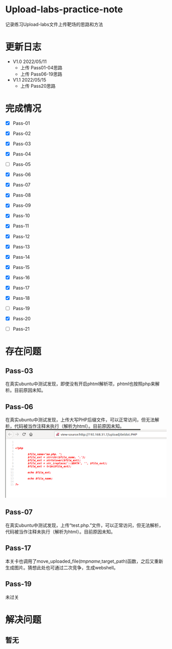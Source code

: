 # Upload-labs-practice-note
记录练习Upload-labs文件上传靶场的思路和方法


# 更新日志
* V1.0 2022/05/11
  * 上传 Pass01-04思路
  * 上传 Pass06-19思路
* V1.1 2022/05/15
  * 上传 Pass20思路

# 完成情况

- [x] Pass-01
- [x] Pass-02
- [x] Pass-03
- [x] Pass-04
- [ ] Pass-05
- [x] Pass-06
- [x] Pass-07
- [x] Pass-08
- [x] Pass-09
- [x] Pass-10
- [x] Pass-11
- [x] Pass-12
- [x] Pass-13
- [x] Pass-14
- [x] Pass-15
- [x] Pass-16
- [x] Pass-17
- [x] Pass-18
- [ ] Pass-19
- [X] Pass-20
- [ ] Pass-21


# 存在问题
## Pass-03
在真实ubuntu中测试发现，即使没有开启phtml解析项，phtml也按照php来解析。目前原因未知。
## Pass-06
在真实ubuntu中测试发现，上传大写PHP后缀文件，可以正常访问，但无法解析，代码被当作注释未执行（解析为html）。目前原因未知。
![image](https://github.com/Sleepybear-lxx/Upload-labs-practice-note/blob/main/images/Pass-06.png)
## Pass-07
在真实ubuntu中测试发现，上传“test.php.”文件，可以正常访问，但无法解析，代码被当作注释未执行（解析为html）。目前原因未知。
## Pass-17
本关卡也调用了move_uploaded_file($tmpname,$target_path)函数，之后又重新生成图片。猜想此处也可通过二次竞争，生成webshell。
## Pass-19
未过关


# 解决问题
## 暂无
